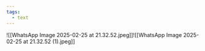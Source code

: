 ```yaml
---
tags:
  - text
---
```

![[WhatsApp Image 2025-02-25 at 21.32.52.jpeg]]![[WhatsApp Image 2025-02-25 at 21.32.52 (1).jpeg]]